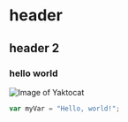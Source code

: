 # header
## header 2

### hello world

![Image of Yaktocat](https://octodex.github.com/images/yaktocat.png)

``` javascript
var myVar = "Hello, world!";
```
